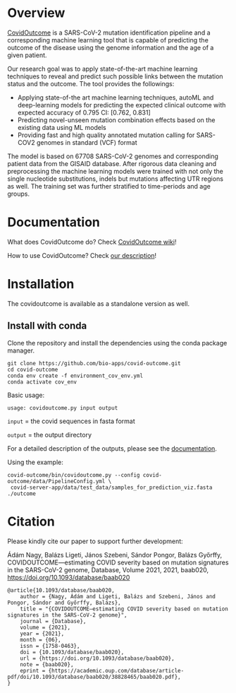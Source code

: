 # Overview
[CovidOutcome](https://covidoutcome.bio-ml.com) is a SARS-CoV-2 mutation identification pipeline and a corresponding machine learning tool that is capable of predicting the outcome of the disease using the genome information and the age of a given patient.

Our research goal was to apply state-of-the-art machine learning techniques to reveal and predict such possible links between the mutation status and the outcome. The tool provides the followings:
  * Applying state-of-the art machine learning techniques, autoML and deep-learning models for predicting the expected clinical outcome with expected accuracy of 0.795 CI: [0.762, 0.831]
  * Predicting novel-unseen mutation combination effects based on the existing data using ML models
  * Providing fast and high quality annotated mutation calling for SARS-COV2 genomes in standard (VCF) format

The model is based on 67708 SARS-CoV-2 genomes and corresponding patient data from the GISAID database. After rigorous data cleaning and preprocessing the machine learning models were trained with not only the single nucleotide substitutions, indels but mutations affecting UTR regions as well. The training set was further stratified to time-periods and age groups.



# Documentation

What does CovidOutcome do? Check [CovidOutcome wiki](https://github.com/bio-apps/covid-outcome/wiki/CovidOutcome)!

How to use CovidOutcome? Check [our description](https://github.com/bio-apps/covid-outcome/wiki/Documentation)!

# Installation
The covidoutcome is available as a standalone version as well. 

## Install with conda
Clone the repository and install the dependencies using the conda package manager.

```
git clone https://github.com/bio-apps/covid-outcome.git
cd covid-outcome
conda env create -f environment_cov_env.yml
conda activate cov_env
```
Basic usage:
```
usage: covidoutcome.py input output
 ```
``` input ``` = the covid sequences in fasta format

``` output ``` = the output directory
 
 For a detailed description of the outputs, please see the [documentation](https://github.com/bio-apps/covid-outcome/wiki/Documentation). 
 
 
 Using the example:
 ```
 covid-outcome/bin/covidoutcome.py --config covid-outcome/data/PipelineConfig.yml \
  covid-server-app/data/test_data/samples_for_prediction_viz.fasta ./outcome
```


# Citation

Please kindly cite our paper to support further development:

Ádám Nagy, Balázs Ligeti, János Szebeni, Sándor Pongor, Balázs Győrffy, COVIDOUTCOME—estimating COVID severity based on mutation signatures in the SARS-CoV-2 genome, Database, Volume 2021, 2021, baab020, https://doi.org/10.1093/database/baab020

```
@article{10.1093/database/baab020,
    author = {Nagy, Ádám and Ligeti, Balázs and Szebeni, János and Pongor, Sándor and Győrffy, Balázs},
    title = "{COVIDOUTCOME—estimating COVID severity based on mutation signatures in the SARS-CoV-2 genome}",
    journal = {Database},
    volume = {2021},
    year = {2021},
    month = {06},
    issn = {1758-0463},
    doi = {10.1093/database/baab020},
    url = {https://doi.org/10.1093/database/baab020},
    note = {baab020},
    eprint = {https://academic.oup.com/database/article-pdf/doi/10.1093/database/baab020/38828465/baab020.pdf},
}
```


